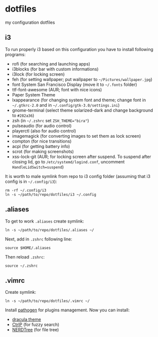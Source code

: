 # dotfiles
my configuration dotfiles

## i3
To run properly i3 based on this configuration you have to install following programs:
* rofi (for searching and launching apps)
* i3blocks (for bar with custom informations)
* i3lock (for locking screen)
* feh (for setting wallpaper; put wallpaper to `~/Pictures/wallpaper.jpg`)
* font System San Francisco Display (move it to `~/.fonts` folder)
* ttf-font-awesome (AUR; font with nice icons)
* Paper System Theme
* lxappearance (for changing system font and theme; change font in `~/.gtkrc-2.0` and in `~/.config/gtk-3.0/settings.ini`)
* gnome-terminal (select theme solarized-dark and change background to `#282a36`)
* zsh (in `~/.zshrc` set `ZSH_THEME="bira"`)
* pulseaudio (for audio control)
* playerctl (also for audio control)
* imagemagick (for converting images to set them as lock screen)
* compton (for nice transitions)
* acpi (for getting battery info)
* scrot (for making screenshots)
* xss-lock-git (AUR; for locking screen after suspend. To suspend after closing lid, go to `/etc/systemd/logind.conf`, uncomment `HandleLidSwitch=suspend`)

It is worth to male symlink from repo to i3 config folder (assuming that i3 config is in `~/.config/i3`):
```
rm -rf ~/.config/i3
ln -s ~/path/to/repo/dotfiles/i3 ~/.config
```
## .aliases
To get to work `.aliases` create symlink:
```
ln -s ~/path/to/repo/dotfiles/.aliases ~/
```
Next, add in `.zshrc` following line:
```
source $HOME/.aliases
```
Then reload `.zshrc`:
```
source ~/.zshrc
```
## .vimrc
Create symlink:
```
ln -s ~/path/to/repo/dotfiles/.vimrc ~/
```
Install [pathogen](https://github.com/tpope/vim-pathogen) for plugins management.
Now you can install:
* [dracula theme](https://draculatheme.com/vim/)
* [CtrlP](https://github.com/kien/ctrlp.vim) (for fuzzy search)
* [NERDTree](https://github.com/scrooloose/nerdtree) (for file tree)

